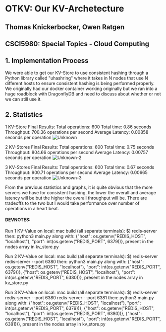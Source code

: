 # OTKV: Our KV-Archetecture
## Thomas Knickerbocker, Owen Ratgen 
## CSCI5980: Special Topics - Cloud Computing

## 1. Implementation Process
We were able to get our KV-Store to use consistent hashing through a Python library called "uhashring" where it takes in N nodes that use N different hosts to ensure consistent hashing is being performed properly. We originally had our docker container working originally but we ran into a huge roadblock with DragonflyDB and need to discuss about whether or not we can still use it.

## 2. Statistics

1 KV-Store Final Results:
Total operations: 600
Total time: 0.86 seconds
Throughput: 700.36 operations per second
Average Latency: 0.00858 seconds per operation
![Unknown](https://github.com/user-attachments/assets/86a1c0a7-d3b1-4ec2-8417-84912365c99d)

2 KV-Stores Final Results:
Total operations: 600
Total time: 0.75 seconds
Throughput: 804.66 operations per second
Average Latency: 0.00757 seconds per operation
![Unknown-2](https://github.com/user-attachments/assets/8b52d8db-5ed6-4615-b5ec-9237af92d232)



3 KV-Stores Final Results:
Total operations: 600
Total time: 0.67 seconds
Throughput: 900.71 operations per second
Average Latency: 0.00665 seconds per operation
![Unknown-3](https://github.com/user-attachments/assets/836ce81e-3181-482d-a766-a880ee0f13ba)

From the previous statistics and graphs, it is quite obvious that the more servers we have for consistent hashing, the lower the overall and average latency will be but the higher the overall throughput will be. There are tradeoffs to the two but I would take performance over number of operations in a heart beat.

#### DEVNOTES:
Run 1 KV-Value on local:
mac build (all separate terminals): $) redis-server
then:
python3 main.py
along with:
{"host": os.getenv("REDIS_HOST", "localhost"), "port": int(os.getenv("REDIS_PORT", 6379))},
present in the nodes array in kv_store.py

Run 2 KV-Value on local:
mac build (all separate terminals): $) redis-server
redis-server --port 6380
then:
python3 main.py
along with:
{"host": os.getenv("REDIS_HOST", "localhost"), "port": int(os.getenv("REDIS_PORT", 6379))},
{"host": os.getenv("REDIS_HOST", "localhost"), "port": int(os.getenv("REDIS_PORT", 6380))},
present in the nodes array in kv_store.py

Run 3 KV-Value on local:
mac build (all separate terminals): $) redis-server
redis-server --port 6380
redis-server --port 6381
then:
python3 main.py
along with:
{"host": os.getenv("REDIS_HOST", "localhost"), "port": int(os.getenv("REDIS_PORT", 6379))},
{"host": os.getenv("REDIS_HOST", "localhost"), "port": int(os.getenv("REDIS_PORT", 6380))},
{"host": os.getenv("REDIS_HOST", "localhost"), "port": int(os.getenv("REDIS_PORT", 6381))},
present in the nodes array in kv_store.py


